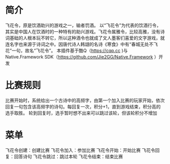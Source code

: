 # 简介
飞花令，原是饮酒助兴的游戏之一，输者罚酒。
以“飞花令”为代表的饮酒行令，其实是中国人在饮酒时的一种特有的助兴游戏。飞花令属雅令，比较高雅，没有诗词基础的人根本玩不转它，所以这种酒令也就成了文人墨客们喜爱的文字游戏，就连名字也来源于诗词之中。因唐代诗人韩翃的名诗《寒食》中有“春城无处不飞花”一句，故名“飞花令”。
本插件基于酷Q（https://cqp.cc )与Native.Framework SDK（https://github.com/Jie2GG/Native.Framework ）开发

# 比赛规则
比赛开始时，系统给出一个古诗中的高频字，由第一个加入比赛的玩家开始，依次回复一句包含该高频字的诗句。每回复一次，积分+1，直到游戏结束，积分高的选手取胜。
轮到回复时，选手暂时想不出来可以跳过该轮，但该轮积分不增加

# 菜单
飞花令创建：创建比赛
飞花令加入：参加比赛
飞花令开始：开始比赛
飞花令回复：回答诗句
飞花令跳过：跳过本轮
飞花令结束：结束比赛